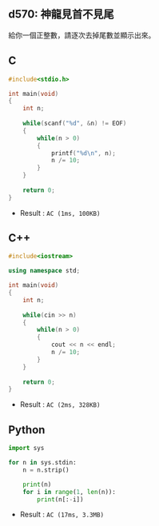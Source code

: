 ## d570: 神龍見首不見尾
給你一個正整數，請逐次去掉尾數並顯示出來。

## C
```C
#include<stdio.h>

int main(void)
{
	int n;
	
	while(scanf("%d", &n) != EOF)
	{
		while(n > 0)
		{
			printf("%d\n", n);
			n /= 10;
		}
	}
	
	return 0;
} 
```
 * Result : `AC (1ms, 100KB)`

## C++
```C++
#include<iostream>

using namespace std;

int main(void)
{
	int n;
	
	while(cin >> n)
	{
		while(n > 0)
		{
			cout << n << endl;
			n /= 10;
		}
	}
	
	return 0;
}
```
 * Result : `AC (2ms, 328KB)`

## Python
```python
import sys

for n in sys.stdin:
    n = n.strip()

    print(n)
    for i in range(1, len(n)):
        print(n[:-i])
```
 * Result : `AC (17ms, 3.3MB)`
